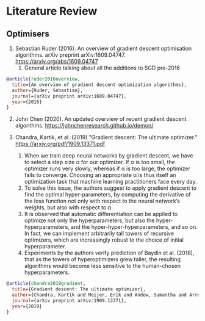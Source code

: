 # Literature Review 

## Optimisers

1. Sebastian Ruder (2016). An overview of gradient descent optimisation algorithms. arXiv preprint arXiv:1609.04747. https://arxiv.org/abs/1609.04747
    1. General article talking about all the additions to SGD pre-2016

```bibtex
@article{ruder2016overview,
  title={An overview of gradient descent optimization algorithms},
  author={Ruder, Sebastian},
  journal={arXiv preprint arXiv:1609.04747},
  year={2016}
}
```

2. John Chen (2020). An updated overview of recent gradient descent algorithms. https://johnchenresearch.github.io/demon/

3. Chandra, Kartik, et al. (2019) "Gradient descent: The ultimate optimizer."   https://arxiv.org/pdf/1909.13371.pdf
    1. When we train deep neural networks by gradient descent, we have to select a step size α for our optimizer. If α is too small, the optimizer runs            very  slowly, whereas if α is too large, the optimizer fails to converge. Choosing an appropriate α is thus itself an optimization task that                machine learning practitioners face every day. 
    2. To solve this issue, the authors suggest to apply gradient descent to find the optimal hyper-parameters, by computing the derivative of the loss            function not only with respect to the neural network’s weights, but also with respect to α.
    3. It is observed that automatic differentiation can be applied to optimize not only the hyperparameters, but also the hyper-hyperparameters, and the          hyper-hyper-hyperparameters, and so on. In fact, we can implement arbitrarily tall towers of recursive optimizers, which are increasingly robust to        the choice of initial hyperparameter.
    4. Experiments by the authors verify prediction of Baydin et al. (2018), that as the towers of hyperoptimizers grew taller, the resulting algorithms          would become less sensitive to the human-chosen hyperparameters.
```bibtex
@article{chandra2019gradient,
  title={Gradient descent: The ultimate optimizer},
  author={Chandra, Kartik and Meijer, Erik and Andow, Samantha and Arroyo-Fang, Emilio and Dea, Irene and George, Johann and Grueter, Melissa and Hosmer, Basil and Stumpos, Steffi and Tempest, Alanna and others},
  journal={arXiv preprint arXiv:1909.13371},
  year={2019}
}

```
